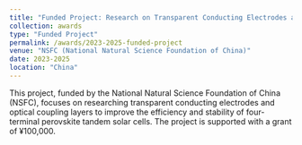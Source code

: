 ```yaml
---
title: "Funded Project: Research on Transparent Conducting Electrodes and Optical Coupling Layer for Efficient and Stable Four-Terminal Perovskite Tandem Solar Cells"
collection: awards
type: "Funded Project"
permalink: /awards/2023-2025-funded-project
venue: "NSFC (National Natural Science Foundation of China)"
date: 2023-2025
location: "China"
---
```


This project, funded by the National Natural Science Foundation of China (NSFC), focuses on researching transparent conducting electrodes and optical coupling layers to improve the efficiency and stability of four-terminal perovskite tandem solar cells. The project is supported with a grant of ¥100,000.
